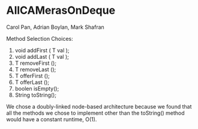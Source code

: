# AllCAMerasOnDeque

Carol Pan, Adrian Boylan, Mark Shafran

Method Selection Choices:

1. void addFirst ( T val );
2. void addLast ( T val );
3. T removeFirst ();
4. T removeLast ();
5. T offerFirst ();
6. T offerLast ();
7. boolen isEmpty();
8. String toString();

We chose a doubly-linked node-based architecture because we found that all the methods we chose to implement other than the toString() method would have a constant runtime, O(1).
